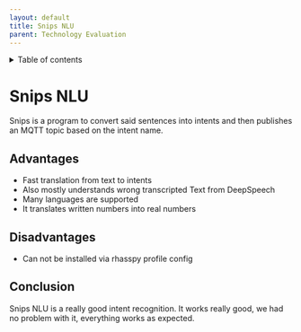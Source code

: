 ```yaml
---
layout: default
title: Snips NLU
parent: Technology Evaluation
---
```


<details close markdown="block">
  <summary>
    Table of contents
  </summary>
  {: .text-delta }
1. TOC
{:toc}
</details>


# Snips NLU
Snips is a program to convert said sentences into intents and then publishes an MQTT topic based on the intent name.

## Advantages
- Fast translation from text to intents
- Also mostly understands wrong transcripted Text from DeepSpeech
- Many languages are supported 
- It translates written numbers into real numbers

## Disadvantages
- Can not be installed via rhasspy profile config

## Conclusion
Snips NLU is a really good intent recognition. It works really good, we had no problem with it, 
everything works as expected.